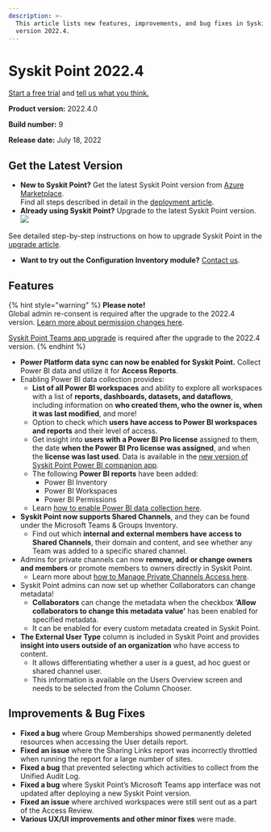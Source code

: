 ```yaml
---
description: >-
  This article lists new features, improvements, and bug fixes in Syskit Point
  version 2022.4.
---
```


# Syskit Point 2022.4

[Start a free trial](https://www.syskit.com/products/point/free-trial/) and [tell us what you think.](https://www.syskit.com/company/contact-us/)

**Product version:** 2022.4.0

**Build number:** 9

**Release date:** July 18, 2022

## Get the Latest Version

* **New to Syskit Point?** Get the latest Syskit Point version from [Azure Marketplace](https://azuremarketplace.microsoft.com/en-us/marketplace/apps/syskitltd.syskit\_point).\
  Find all steps described in detail in the [deployment article](../../set-up-point-data-center/deployment/deploy-syskit-point.md).
* **Already using Syskit Point?** Upgrade to the latest Syskit Point version.\
  [![](https://aka.ms/deploytoazurebutton)](https://portal.azure.com/#create/Microsoft.Template/uri/https%3A%2F%2Fsyskitassetsstorage.blob.core.windows.net%2Fpoint%2FARMTemplates%2FPointUpdateDeploy%2FPointUpdateTemplate.json)

See detailed step-by-step instructions on how to upgrade Syskit Point in the [upgrade article](../../set-up-point-data-center/deployment/upgrade-syskit-point.md).

* **Want to try out the Configuration Inventory module?** [Contact us](https://www.syskit.com/contact-us/).

## Features

{% hint style="warning" %}
**Please note!**\
Global admin re-consent is required after the upgrade to the 2022.4 version. [Learn more about permission changes here](../../requirements/permission-requirements-change-log.md#syskit-point-20224).

[Syskit Point Teams app upgrade](../../governance-and-automation/syskit-point-teams-app.md#upgrade-syskit-point-teams-app) is required after the upgrade to the 2022.4 version.
{% endhint %}

* **Power Platform data sync can now be enabled for Syskit Point.** Collect Power BI data and utilize it for **Access Reports**.
* Enabling Power BI data collection provides:
  * **List of all Power BI workspaces** and ability to explore all workspaces with a list of **reports, dashboards, datasets, and dataflows**, including information on **who created them, who the owner is, when it was last modified**, and more!
  * Option to check which **users have access to Power BI workspaces and reports** and their level of access.
  * Get insight into **users with a Power BI Pro license** assigned to them, the date **when the Power BI Pro license was assigned**, and when the **license was last used**. Data is available in the [new version of Syskit Point Power BI companion app](../../power-bi-app/releases/power-bi-app-25-release-note.md).
  * The following **Power BI reports** have been added:
    * Power BI Inventory
    * Power BI Workspaces
    * Power BI Permissions
  * Learn [how to enable Power BI data collection here](../../configuration/enable-powerBI-data-collection.md).
* **Syskit Point now supports Shared Channels**, and they can be found under the Microsoft Teams & Groups Inventory.
  * Find out which **internal and external members have access to Shared Channels**, their domain and content, and see whether any Team was added to a specific shared channel.
* Admins for private channels can now **remove, add or change owners and members** or promote members to owners directly in Syskit Point.
  * Learn more about [how to Manage Private Channels Access here](../../access-management/manage-private-channels.md).
* Syskit Point admins can now set up whether Collaborators can change metadata!
  * **Collaborators** can change the metadata when the checkbox **‘Allow collaborators to change this metadata value’** has been enabled for specified metadata.
  * It can be enabled for every custom metadata created in Syskit Point.
* **The External User Type** column is included in Syskit Point and provides **insight into users outside of an organization** who have access to content.
  * It allows differentiating whether a user is a guest, ad hoc guest or shared channel user.
  * This information is available on the Users Overview screen and needs to be selected from the Column Chooser.

## Improvements & Bug Fixes

* **Fixed a bug** where Group Memberships showed permanently deleted resources when accessing the User details report.
* **Fixed an issue** where the Sharing Links report was incorrectly throttled when running the report for a large number of sites.
* **Fixed a bug** that prevented selecting which activities to collect from the Unified Audit Log.
* **Fixed a bug** where Syskit Point’s Microsoft Teams app interface was not updated after deploying a new Syskit Point version.
* **Fixed an issue** where archived workspaces were still sent out as a part of the Access Review.
* **Various UX/UI improvements and other minor fixes** were made.
